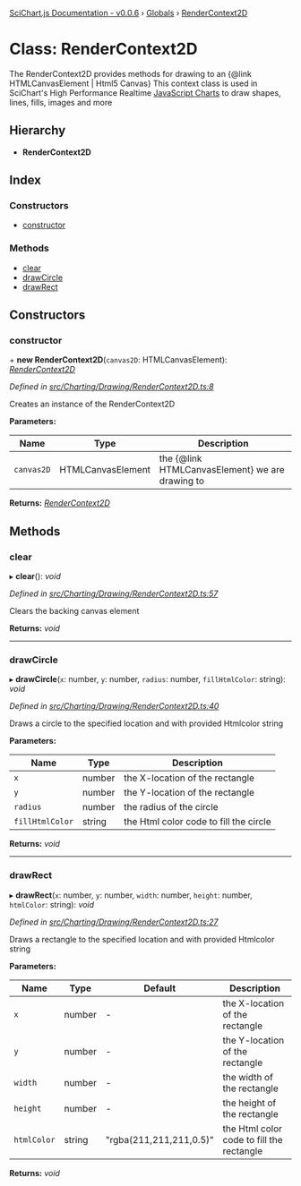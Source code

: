 [SciChart.js Documentation - v0.0.6](../README.md) › [Globals](../globals.md) › [RenderContext2D](rendercontext2d.md)

# Class: RenderContext2D

The RenderContext2D provides methods for drawing to an {@link HTMLCanvasElement | Html5 Canvas}
This context class is used in SciChart's High Performance Realtime [JavaScript Charts](https://www.scichart.com/javascript-chart-features)
to draw shapes, lines, fills, images and more

## Hierarchy

* **RenderContext2D**

## Index

### Constructors

* [constructor](rendercontext2d.md#constructor)

### Methods

* [clear](rendercontext2d.md#clear)
* [drawCircle](rendercontext2d.md#drawcircle)
* [drawRect](rendercontext2d.md#drawrect)

## Constructors

###  constructor

\+ **new RenderContext2D**(`canvas2D`: HTMLCanvasElement): *[RenderContext2D](rendercontext2d.md)*

*Defined in [src/Charting/Drawing/RenderContext2D.ts:8](https://github.com/ABTSoftware/SciChart.Dev/blob/46671d21ce/Web/src/SciChart/src/Charting/Drawing/RenderContext2D.ts#L8)*

Creates an instance of the RenderContext2D

**Parameters:**

Name | Type | Description |
------ | ------ | ------ |
`canvas2D` | HTMLCanvasElement | the {@link HTMLCanvasElement} we are drawing to  |

**Returns:** *[RenderContext2D](rendercontext2d.md)*

## Methods

###  clear

▸ **clear**(): *void*

*Defined in [src/Charting/Drawing/RenderContext2D.ts:57](https://github.com/ABTSoftware/SciChart.Dev/blob/46671d21ce/Web/src/SciChart/src/Charting/Drawing/RenderContext2D.ts#L57)*

Clears the backing canvas element

**Returns:** *void*

___

###  drawCircle

▸ **drawCircle**(`x`: number, `y`: number, `radius`: number, `fillHtmlColor`: string): *void*

*Defined in [src/Charting/Drawing/RenderContext2D.ts:40](https://github.com/ABTSoftware/SciChart.Dev/blob/46671d21ce/Web/src/SciChart/src/Charting/Drawing/RenderContext2D.ts#L40)*

Draws a circle to the specified location and with provided Htmlcolor string

**Parameters:**

Name | Type | Description |
------ | ------ | ------ |
`x` | number | the X-location of the rectangle |
`y` | number | the Y-location of the rectangle |
`radius` | number | the radius of the circle |
`fillHtmlColor` | string | the Html color code to fill the circle  |

**Returns:** *void*

___

###  drawRect

▸ **drawRect**(`x`: number, `y`: number, `width`: number, `height`: number, `htmlColor`: string): *void*

*Defined in [src/Charting/Drawing/RenderContext2D.ts:27](https://github.com/ABTSoftware/SciChart.Dev/blob/46671d21ce/Web/src/SciChart/src/Charting/Drawing/RenderContext2D.ts#L27)*

Draws a rectangle to the specified location and with provided Htmlcolor string

**Parameters:**

Name | Type | Default | Description |
------ | ------ | ------ | ------ |
`x` | number | - | the X-location of the rectangle |
`y` | number | - | the Y-location of the rectangle |
`width` | number | - | the width of the rectangle |
`height` | number | - | the height of the rectangle |
`htmlColor` | string | "rgba(211,211,211,0.5)" | the Html color code to fill the rectangle  |

**Returns:** *void*
